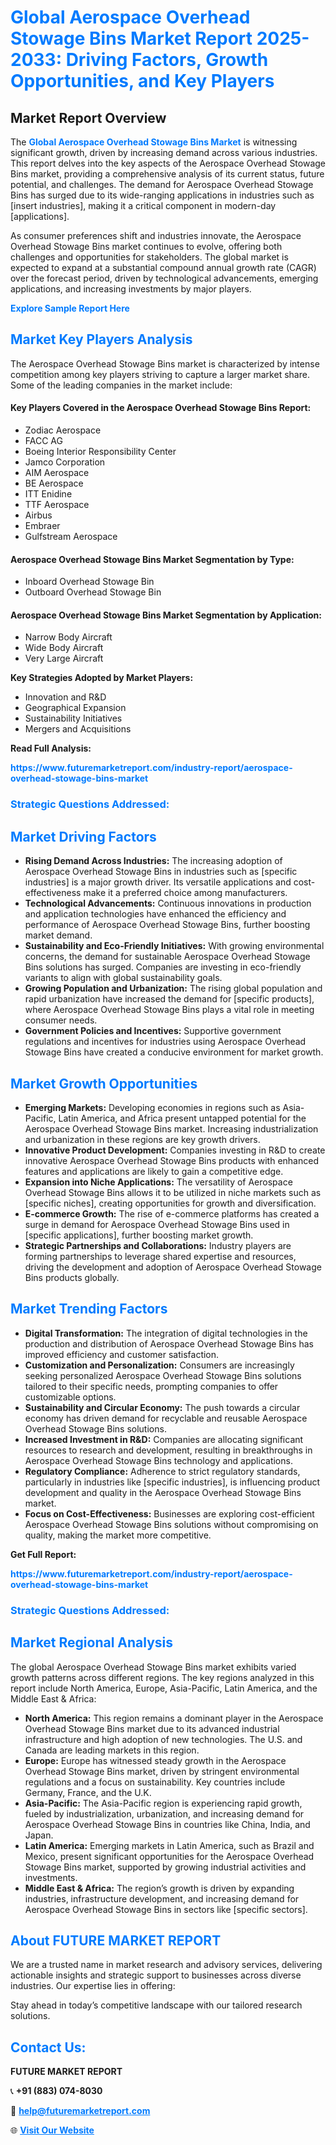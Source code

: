 <h1 style="color: #007BFF;">Global Aerospace Overhead Stowage Bins Market Report 2025-2033: Driving Factors, Growth Opportunities, and Key Players</h1>

<section id="overview">
<h2>Market Report Overview</h2>
<p>The <a href="https://www.futuremarketreport.com/industry-report/aerospace-overhead-stowage-bins-market" style="color: #007BFF; text-decoration: none;"><strong>Global Aerospace Overhead Stowage Bins Market</strong></a> is witnessing significant growth, driven by increasing demand across various industries. This report delves into the key aspects of the Aerospace Overhead Stowage Bins market, providing a comprehensive analysis of its current status, future potential, and challenges. The demand for Aerospace Overhead Stowage Bins has surged due to its wide-ranging applications in industries such as [insert industries], making it a critical component in modern-day [applications].</p>
<p>As consumer preferences shift and industries innovate, the Aerospace Overhead Stowage Bins market continues to evolve, offering both challenges and opportunities for stakeholders. The global market is expected to expand at a substantial compound annual growth rate (CAGR) over the forecast period, driven by technological advancements, emerging applications, and increasing investments by major players.</p>
</section>

<section id="overview">
<p><a href="https://www.futuremarketreport.com/request-sample/reportId=89418" style="color: #007BFF; text-decoration: none;"><strong>Explore Sample Report Here</strong></a></p>
</section>

<section id="key-players">
<h2 style="color: #007BFF;">Market Key Players Analysis</h2>
<p>The Aerospace Overhead Stowage Bins market is characterized by intense competition among key players striving to capture a larger market share. Some of the leading companies in the market include:</p>
<h4>Key Players Covered in the Aerospace Overhead Stowage Bins Report:</h4>
<ul><li>Zodiac Aerospace</li><li>FACC AG</li><li>Boeing Interior Responsibility Center</li><li>Jamco Corporation</li><li>AIM Aerospace</li><li>BE Aerospace</li><li>ITT Enidine</li><li>TTF Aerospace</li><li>Airbus</li><li>Embraer</li><li>Gulfstream Aerospace</li></ul>
<h4>Aerospace Overhead Stowage Bins Market Segmentation by Type:</h4>
<ul><li>Inboard Overhead Stowage Bin</li><li>Outboard Overhead Stowage Bin</li></ul>

<h4>Aerospace Overhead Stowage Bins Market Segmentation by Application:</h4>
<ul><li>Narrow Body Aircraft</li><li>Wide Body Aircraft</li><li>Very Large Aircraft</li></ul>
<p><strong>Key Strategies Adopted by Market Players:</strong></p>
<ul>
<li>Innovation and R&D</li>
<li>Geographical Expansion</li>
<li>Sustainability Initiatives</li>
<li>Mergers and Acquisitions</li>
</ul>
</section>

<section>
<p><strong>Read Full Analysis: </strong></p><a href="https://www.futuremarketreport.com/industry-report/aerospace-overhead-stowage-bins-market" style="color: #007BFF; text-decoration: none;"><strong>https://www.futuremarketreport.com/industry-report/aerospace-overhead-stowage-bins-market</strong></a>
<h3 style="color: #007BFF;">Strategic Questions Addressed:</h3>
</section>

<section id="driving-factors">
<h2 style="color: #007BFF;">Market Driving Factors</h2>
<ul>
<li><strong>Rising Demand Across Industries:</strong> The increasing adoption of Aerospace Overhead Stowage Bins in industries such as [specific industries] is a major growth driver. Its versatile applications and cost-effectiveness make it a preferred choice among manufacturers.</li>
<li><strong>Technological Advancements:</strong> Continuous innovations in production and application technologies have enhanced the efficiency and performance of Aerospace Overhead Stowage Bins, further boosting market demand.</li>
<li><strong>Sustainability and Eco-Friendly Initiatives:</strong> With growing environmental concerns, the demand for sustainable Aerospace Overhead Stowage Bins solutions has surged. Companies are investing in eco-friendly variants to align with global sustainability goals.</li>
<li><strong>Growing Population and Urbanization:</strong> The rising global population and rapid urbanization have increased the demand for [specific products], where Aerospace Overhead Stowage Bins plays a vital role in meeting consumer needs.</li>
<li><strong>Government Policies and Incentives:</strong> Supportive government regulations and incentives for industries using Aerospace Overhead Stowage Bins have created a conducive environment for market growth.</li>
</ul>
</section>

<section id="growth-opportunities">
<h2 style="color: #007BFF;">Market Growth Opportunities</h2>
<ul>
<li><strong>Emerging Markets:</strong> Developing economies in regions such as Asia-Pacific, Latin America, and Africa present untapped potential for the Aerospace Overhead Stowage Bins market. Increasing industrialization and urbanization in these regions are key growth drivers.</li>
<li><strong>Innovative Product Development:</strong> Companies investing in R&D to create innovative Aerospace Overhead Stowage Bins products with enhanced features and applications are likely to gain a competitive edge.</li>
<li><strong>Expansion into Niche Applications:</strong> The versatility of Aerospace Overhead Stowage Bins allows it to be utilized in niche markets such as [specific niches], creating opportunities for growth and diversification.</li>
<li><strong>E-commerce Growth:</strong> The rise of e-commerce platforms has created a surge in demand for Aerospace Overhead Stowage Bins used in [specific applications], further boosting market growth.</li>
<li><strong>Strategic Partnerships and Collaborations:</strong> Industry players are forming partnerships to leverage shared expertise and resources, driving the development and adoption of Aerospace Overhead Stowage Bins products globally.</li>
</ul>
</section>

<section id="trending-factors">
<h2 style="color: #007BFF;">Market Trending Factors</h2>
<ul>
<li><strong>Digital Transformation:</strong> The integration of digital technologies in the production and distribution of Aerospace Overhead Stowage Bins has improved efficiency and customer satisfaction.</li>
<li><strong>Customization and Personalization:</strong> Consumers are increasingly seeking personalized Aerospace Overhead Stowage Bins solutions tailored to their specific needs, prompting companies to offer customizable options.</li>
<li><strong>Sustainability and Circular Economy:</strong> The push towards a circular economy has driven demand for recyclable and reusable Aerospace Overhead Stowage Bins solutions.</li>
<li><strong>Increased Investment in R&D:</strong> Companies are allocating significant resources to research and development, resulting in breakthroughs in Aerospace Overhead Stowage Bins technology and applications.</li>
<li><strong>Regulatory Compliance:</strong> Adherence to strict regulatory standards, particularly in industries like [specific industries], is influencing product development and quality in the Aerospace Overhead Stowage Bins market.</li>
<li><strong>Focus on Cost-Effectiveness:</strong> Businesses are exploring cost-efficient Aerospace Overhead Stowage Bins solutions without compromising on quality, making the market more competitive.</li>
</ul>
</section>

<section>
<p><strong>Get Full Report: </strong></p><a href="https://www.futuremarketreport.com/industry-report/aerospace-overhead-stowage-bins-market" style="color: #007BFF; text-decoration: none;"><strong>https://www.futuremarketreport.com/industry-report/aerospace-overhead-stowage-bins-market</strong></a>
<h3 style="color: #007BFF;">Strategic Questions Addressed:</h3>
</section>


<section id="regional-analysis">
<h2 style="color: #007BFF;">Market Regional Analysis</h2>
<p>The global Aerospace Overhead Stowage Bins market exhibits varied growth patterns across different regions. The key regions analyzed in this report include North America, Europe, Asia-Pacific, Latin America, and the Middle East & Africa:</p>
<ul>
<li><strong>North America:</strong> This region remains a dominant player in the Aerospace Overhead Stowage Bins market due to its advanced industrial infrastructure and high adoption of new technologies. The U.S. and Canada are leading markets in this region.</li>
<li><strong>Europe:</strong> Europe has witnessed steady growth in the Aerospace Overhead Stowage Bins market, driven by stringent environmental regulations and a focus on sustainability. Key countries include Germany, France, and the U.K.</li>
<li><strong>Asia-Pacific:</strong> The Asia-Pacific region is experiencing rapid growth, fueled by industrialization, urbanization, and increasing demand for Aerospace Overhead Stowage Bins in countries like China, India, and Japan.</li>
<li><strong>Latin America:</strong> Emerging markets in Latin America, such as Brazil and Mexico, present significant opportunities for the Aerospace Overhead Stowage Bins market, supported by growing industrial activities and investments.</li>
<li><strong>Middle East & Africa:</strong> The region’s growth is driven by expanding industries, infrastructure development, and increasing demand for Aerospace Overhead Stowage Bins in sectors like [specific sectors].</li>
</ul>
</section>

<footer>
<h2 style="color: #007BFF;">About FUTURE MARKET REPORT</h2>
<p>We are a trusted name in market research and advisory services, delivering actionable insights and strategic support to businesses across diverse industries. Our expertise lies in offering:</p>

<p>Stay ahead in today’s competitive landscape with our tailored research solutions.</p>

<h2 style="color: #007BFF;">Contact Us:</h2>
<p><strong>FUTURE MARKET REPORT</strong></p>
<p>📞 <strong>+91 (883) 074-8030</strong></p>
<p>📧 <strong><a href="mailto:help@futuremarketreport.com" style="color: #007BFF;">help@futuremarketreport.com</a></strong></p>
<p>🌐 <strong><a href="https://www.futuremarketreport.com/" style="color: #007BFF;">Visit Our Website</a></strong></p>
</footer>